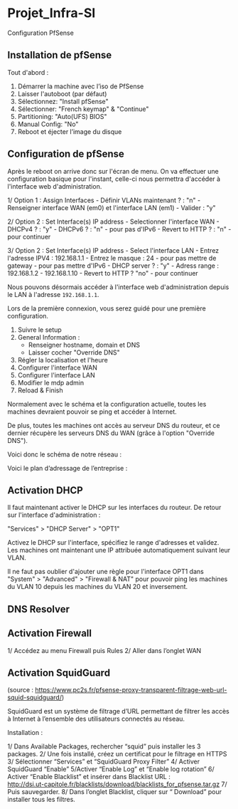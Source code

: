 # Projet_Infra-SI

Configuration PfSense

## Installation de pfSense

Tout d'abord :  
  
1) Démarrer la machine avec l’iso de PfSense
2) Laisser l'autoboot (par défaut)
4) Sélectionnez: "Install pfSense"
5) Sélectionner: "French keymap" & "Continue"
6) Partitioning: "Auto(UFS) BIOS"
7) Manual Config: "No"
8) Reboot et éjecter l’image du disque
  

## Configuration de pfSense

Après le reboot on arrive donc sur l'écran de menu. On va effectuer une configuration basique pour l'instant, celle-ci nous permettra d'accéder à l'interface web d'administration.   
  
1/ Option 1 : Assign Interfaces
    - Définir VLANs maintenant ? : "n"
    - Renseigner interface WAN (em0) et l'interface LAN (em1)
    - Valider : "y"

2/ Option 2 : Set Interface(s) IP address
    - Selectionner l'interface WAN
    - DHCPv4 ? : "y"
    - DHCPv6 ? : "n"
    - <Enter> pour pas d'IPv6
    - Revert to HTTP ? : "n"
    - <Enter> pour continuer  

3/ Option 2 : Set Interface(s) IP address
    - Select l'interface LAN
    - Entrez l'adresse IPV4 : 192.168.1.1
    - Entrez le masque : 24
    - <Enter> pour pas mettre de gateway
    - <Enter> pour pas mettre d'IPv6
    - DHCP server ? : "y"
    - Adress range : 192.168.1.2 - 192.168.1.10
    - Revert to HTTP ? "no"
    - <Enter> pour continuer
  
Nous pouvons désormais accéder à l'interface web d'administration depuis le LAN à l'adresse `192.168.1.1`.  
  

Lors de la première connexion, vous serez guidé pour une première configuration.

1) Suivre le setup
2) General Information :
    - Renseigner hostname, domain et DNS
    - Laisser cocher "Override DNS"
3) Régler la localisation et l'heure
4) Configurer l'interface WAN
5) Configurer l'interface LAN
5) Modifier le mdp admin
6) Reload & Finish  
  
Normalement avec le schéma et la configuration actuelle, toutes les machines devraient pouvoir se ping et accéder à Internet.  
  
De plus, toutes les machines ont accès au serveur DNS du routeur, et ce dernier récupère les serveurs DNS du WAN (grâce à l'option "Override DNS").

Voici donc le schéma de notre réseau : 



Voici le plan d’adressage de l’entreprise :



## Activation DHCP
  
Il faut maintenant activer le DHCP sur les interfaces du routeur. De retour sur l'interface d'administration :  
  
"Services" > "DHCP Server" > "OPT1"  
  
Activez le DHCP sur l'interface, spécifiez le range d'adresses et validez.    
Les machines ont maintenant une IP attribuée automatiquement suivant leur VLAN.  
  
Il ne faut pas oublier d'ajouter une règle pour l'interface OPT1 dans "System" > "Advanced" > "Firewall & NAT" pour pouvoir ping les machines du VLAN 10 depuis les machines du VLAN 20  et inversement.


## DNS Resolver



## Activation Firewall

1/ Accédez au menu Firewall puis Rules
2/ Aller dans l’onglet WAN



## Activation SquidGuard

(source : https://www.pc2s.fr/pfsense-proxy-transparent-filtrage-web-url-squid-squidguard/)

SquidGuard est un système de filtrage d’URL permettant de filtrer les accès à Internet à l’ensemble des utilisateurs connectés au réseau.

Installation : 

1/ Dans Available Packages, rechercher “squid” puis installer les 3 packages.
2/ Une fois installé, créez un certificat pour le filtrage en HTTPS
3/ Sélectionner “Services” et “SquidGuard Proxy Filter”
4/ Activer SquidGuard “Enable”
5/Activer “Enable Log” et “Enable log rotation”
6/ Activer “Enable Blacklist” et insérer dans Blacklist URL : 
  <br> http://dsi.ut-capitole.fr/blacklists/download/blacklists_for_pfsense.tar.gz
7/ Puis sauvegarder.
8/ Dans l’onglet Blacklist, cliquer sur “ Download” pour installer tous les filtres.


